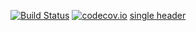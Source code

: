 [![Build Status](https://travis-ci.org/afterwise/aw-fiber.svg?branch=master)](https://travis-ci.org/afterwise/aw-fiber) [![codecov.io](https://codecov.io/github/afterwise/aw-fiber/coverage.svg?branch=master)](https://codecov.io/github/afterwise/aw-fiber?branch=master) [single header](https://img.shields.io/badge/single%20header%3F-yes-green.svg)
